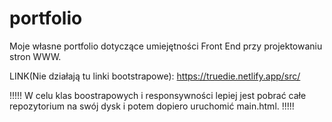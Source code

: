 # portfolio
Moje własne portfolio dotyczące umiejętności Front End przy projektowaniu stron WWW.

LINK(Nie działają tu linki bootstrapowe): https://truedie.netlify.app/src/

!!!!!
W celu klas boostrapowych i responsywności lepiej jest pobrać całe repozytorium na swój dysk i potem dopiero uruchomić main.html.
!!!!!
